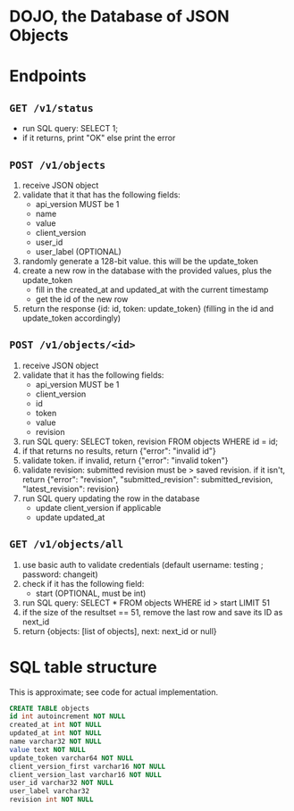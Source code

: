 DOJO, the Database of JSON Objects
===================================

# Endpoints

## `GET /v1/status`

- run SQL query: SELECT 1;
- if it returns, print "OK" else print the error

## `POST /v1/objects`

1. receive JSON object
2. validate that it that has the following fields:
    - api_version MUST be 1
    - name
    - value
    - client_version
    - user_id
    - user_label (OPTIONAL)
3. randomly generate a 128-bit value. this will be the update_token
4. create a new row in the database with the provided values, plus the update_token
   - fill in the created_at and updated_at with the current timestamp
   - get the id of the new row
5. return the response {id: id, token: update_token} (filling in the id and update_token accordingly)

## `POST /v1/objects/<id>`

1. receive JSON object
2. validate that it has the following fields:
    - api_version MUST be 1
    - client_version
    - id
    - token
    - value
    - revision
3. run SQL query: SELECT token, revision FROM objects WHERE id = id;
4. if that returns no results, return {"error": "invalid id"}
5. validate token. if invalid, return {"error": "invalid token"}
6. validate revision: submitted revision must be > saved revision. if it isn't, return {"error": "revision", "submitted_revision": submitted_revision, "latest_revision": revision}
6. run SQL query updating the row in the database
    - update client_version if applicable
    - update updated_at

## `GET /v1/objects/all`

 1. use basic auth to validate credentials (default username: testing ; password: changeit)
 2. check if it has the following field:
     - start (OPTIONAL, must be int)
 3. run SQL query: SELECT * FROM objects WHERE id > start LIMIT 51
 4. if the size of the resultset == 51, remove the last row and save its ID as next_id
 5. return {objects: [list of objects], next: next_id or null}


# SQL table structure

This is approximate; see code for actual implementation.

```sql
CREATE TABLE objects
id int autoincrement NOT NULL
created_at int NOT NULL
updated_at int NOT NULL
name varchar32 NOT NULL
value text NOT NULL
update_token varchar64 NOT NULL
client_version_first varchar16 NOT NULL
client_version_last varchar16 NOT NULL
user_id varchar32 NOT NULL
user_label varchar32
revision int NOT NULL
```